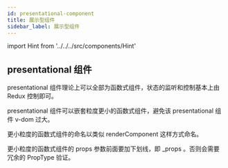 ```yaml
---
id: presentational-component
title: 展示型组件
sidebar_label: 展示型组件
---
```


import Hint from '../../../src/components/Hint'

## presentational 组件

presentational 组件理论上可以全部为函数式组件，状态的监听和控制基本上由 Redux 控制即可。

<Hint type="better">presentational 组件可以嵌套粒度更小的函数式组件，避免该 presentational 组件 v-dom 过大。</Hint>


<Hint type="must">更小粒度的函数式组件的命名以类似 renderComponent 这样方式命名。</Hint>


<Hint type="must">更小粒度的函数式组件的 props 参数前面要加下划线，即 \_props 。否则会需要冗余的 PropType 验证。</Hint>
